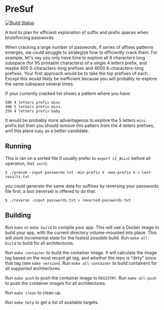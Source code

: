 # PreSuf
[![Build Status](https://travis-ci.org/fpesce/presuf.svg?branch=master)](https://travis-ci.org/fpesce/presuf) 

A tool to plan for efficient exploration of suffix and prefix spaces when bruteforcing passwords.

When cracking a large number of passwords, if series of affixes patterns emerges, we could struggle to strategize how to efficiently crack them.
For example, let's say you only have time to explore all 8 characters long subspace (for 95 printable characters) of a single 4 letters prefix, and maybe 400 5-characters-long prefixes and 4000 6-characters-long prefixes. Your first approach would be to take the top prefixes of each... Except this would likely be inefficient because you will probably re-explore the same subspace several times.

If your currently cracked list shows a pattern where you have:
```
500 4 letters prefix miss
300 5 letters prefix miss.
250 4 letters prefix baby
```

It would be probably more advantageous to explore the 5 letters `miss.` prefix but then you should remove this pattern from the 4 letters prefixes, and this place `baby` as a better candidate.


## Running

This is ran on a sorted file (I usually prefer to `export LC_ALL=C` before all operation, incl. `sort`).
```
$ ./presub -input passwords.txt -min-prefix 4 -max-prefix 6 > last-results.txt
```

you could generate the same data for suffixes by reversing your passwords file first, a tool (reverse) is offered to do that.
```
$ ./reverse -input passwords.txt > reversed-passwords.txt
```

## Building

Run `make` or `make build` to compile your app.  This will use a Docker image
to build your app, with the current directory volume-mounted into place.  This
will store incremental state for the fastest possible build.  Run `make
all-build` to build for all architectures.

Run `make container` to build the container image.  It will calculate the image
tag based on the most recent git tag, and whether the repo is "dirty" since
that tag (see `make version`).  Run `make all-container` to build containers
for all supported architectures.

Run `make push` to push the container image to `REGISTRY`.  Run `make all-push`
to push the container images for all architectures.

Run `make clean` to clean up.

Run `make help` to get a list of available targets.
